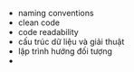 - naming conventions
- clean code
- code readability
- cấu trúc dữ liệu và giải thuật
- lập trình hướng đối tượng
- 